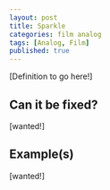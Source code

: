 ```yaml
---
layout: post
title: Sparkle
categories: film analog
tags: [Analog, Film]
published: true
---
```


[Definition to go here!]

## Can it be fixed?

[wanted!]

## Example(s)

[wanted!]
